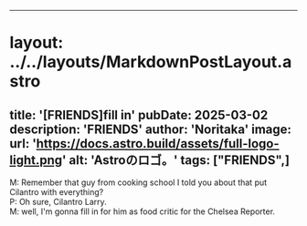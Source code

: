 
---
# layout: ../../layouts/MarkdownPostLayout.astro
title: '[FRIENDS]fill in'
pubDate: 2025-03-02
description: 'FRIENDS'
author: 'Noritaka'
image:
    url: 'https://docs.astro.build/assets/full-logo-light.png'
    alt: 'Astroのロゴ。'
tags: ["FRIENDS",]
---

M: Remember that guy from cooking school I told you about that put Cilantro with everything?  
P: Oh sure, Cilantro Larry.  
M: well, I'm gonna fill in for him as food critic for the Chelsea Reporter.  

